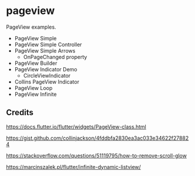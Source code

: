 # pageview

PageView examples.

* PageView Simple
* PageView Simple Controller
* PageView Simple Arrows
    * OnPageChanged property
* PageView Builder
* PageView Indicator Demo
    * CircleViewIndicator
* Collins PageView Indicator
* PageView Loop
* PageView Infinite


## Credits

https://docs.flutter.io/flutter/widgets/PageView-class.html

https://gist.github.com/collinjackson/4fddbfa2830ea3ac033e34622f278824

https://stackoverflow.com/questions/51119795/how-to-remove-scroll-glow

https://marcinszalek.pl/flutter/infinite-dynamic-listview/

